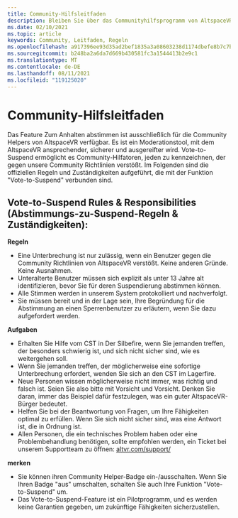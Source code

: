 ```yaml
---
title: Community-Hilfsleitfaden
description: Bleiben Sie über das Communityhilfsprogramm von AltspaceVR und die Regeln und Zuständigkeiten bei der Verwendung der Funktion "Abstimmung bis Zum Anhalten" auf dem laufenden.
ms.date: 02/10/2021
ms.topic: article
keywords: Community, Leitfaden, Regeln
ms.openlocfilehash: a917396ee93d35ad2bef1835a3a08603238d1174dbefe8b7c7b5add70fe29d51
ms.sourcegitcommit: b248ba2a6da7d669b430581fc3a1544413b2e9c1
ms.translationtype: MT
ms.contentlocale: de-DE
ms.lasthandoff: 08/11/2021
ms.locfileid: "119125020"
---
```

# <a name="community-helper-guide"></a>Community-Hilfsleitfaden

Das Feature Zum Anhalten abstimmen ist ausschließlich für die Community Helpers von AltspaceVR verfügbar. Es ist ein Moderationstool, mit dem AltspaceVR ansprechender, sicherer und ausgereifter wird. Vote-to-Suspend ermöglicht es Community-Hilfatoren, jeden zu kennzeichnen, der gegen unsere Community Richtlinien verstößt. Im Folgenden sind die offiziellen Regeln und Zuständigkeiten aufgeführt, die mit der Funktion "Vote-to-Suspend" verbunden sind. 

## <a name="vote-to-suspend-rules--responsibilities"></a>Vote-to-Suspend Rules & Responsibilities (Abstimmungs-zu-Suspend-Regeln & Zuständigkeiten): 

**Regeln** 

* Eine Unterbrechung ist nur zulässig, wenn ein Benutzer gegen die Community Richtlinien von AltspaceVR verstößt. Keine anderen Gründe. Keine Ausnahmen.  
* Unteralterte Benutzer müssen sich explizit als unter 13 Jahre alt identifizieren, bevor Sie für deren Suspendierung abstimmen können. 
* Alle Stimmen werden in unserem System protokolliert und nachverfolgt. 
* Sie müssen bereit und in der Lage sein, Ihre Begründung für die Abstimmung an einen Sperrenbenutzer zu erläutern, wenn Sie dazu aufgefordert werden. 

**Aufgaben** 

* Erhalten Sie Hilfe vom CST in Der Silbefire, wenn Sie jemanden treffen, der besonders schwierig ist, und sich nicht sicher sind, wie es weitergehen soll.  
* Wenn Sie jemanden treffen, der möglicherweise eine sofortige Unterbrechung erfordert, wenden Sie sich an den CST im Lagerfire. 
* Neue Personen wissen möglicherweise nicht immer, was richtig und falsch ist. Seien Sie also bitte mit Vorsicht und Vorsicht. Denken Sie daran, immer das Beispiel dafür festzulegen, was ein guter AltspaceVR-Bürger bedeutet. 
* Helfen Sie bei der Beantwortung von Fragen, um Ihre Fähigkeiten optimal zu erfüllen. Wenn Sie sich nicht sicher sind, was eine Antwort ist, die in Ordnung ist. 
* Allen Personen, die ein technisches Problem haben oder eine Problembehandlung benötigen, sollte empfohlen werden, ein Ticket bei unserem Supportteam zu öffnen: [altvr.com/support/](https://help.altvr.com/hc/requests/new?ticket_form_id=114093998653)

**merken** 

* Sie können ihren Community Helper-Badge ein-/ausschalten. Wenn Sie Ihren Badge "aus" umschalten, schalten Sie auch Ihre Funktion "Vote-to-Suspend" um. 
* Das Vote-to-Suspend-Feature ist ein Pilotprogramm, und es werden keine Garantien gegeben, um zukünftige Fähigkeiten sicherzustellen. 